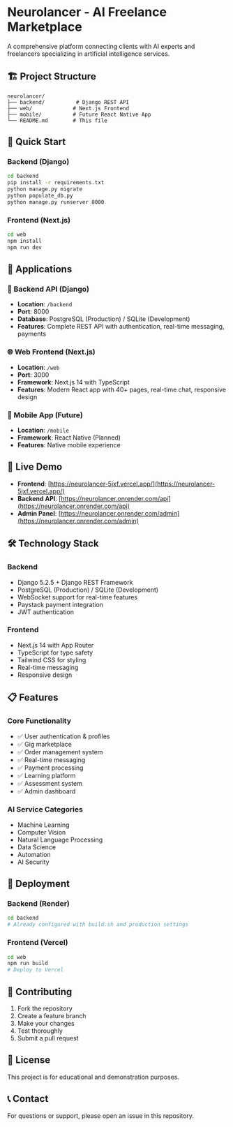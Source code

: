 # Neurolancer - AI Freelance Marketplace

A comprehensive platform connecting clients with AI experts and freelancers specializing in artificial intelligence services.

## 🏗️ Project Structure

```
neurolancer/
├── backend/          # Django REST API
├── web/             # Next.js Frontend
├── mobile/          # Future React Native App
└── README.md        # This file
```

## 🚀 Quick Start

### Backend (Django)
```bash
cd backend
pip install -r requirements.txt
python manage.py migrate
python populate_db.py
python manage.py runserver 8000
```

### Frontend (Next.js)
```bash
cd web
npm install
npm run dev
```

## 📱 Applications

### 🔧 Backend API (Django)
- **Location**: `/backend`
- **Port**: 8000
- **Database**: PostgreSQL (Production) / SQLite (Development)
- **Features**: Complete REST API with authentication, real-time messaging, payments

### 🌐 Web Frontend (Next.js)
- **Location**: `/web`
- **Port**: 3000
- **Framework**: Next.js 14 with TypeScript
- **Features**: Modern React app with 40+ pages, real-time chat, responsive design

### 📱 Mobile App (Future)
- **Location**: `/mobile`
- **Framework**: React Native (Planned)
- **Features**: Native mobile experience

## 🔗 Live Demo

- **Frontend**: [https://neurolancer-5jxf.vercel.app/](https://neurolancer-5jxf.vercel.app/)
- **Backend API**: [https://neurolancer.onrender.com/api](https://neurolancer.onrender.com/api)
- **Admin Panel**: [https://neurolancer.onrender.com/admin](https://neurolancer.onrender.com/admin)

## 🛠️ Technology Stack

### Backend
- Django 5.2.5 + Django REST Framework
- PostgreSQL (Production) / SQLite (Development)
- WebSocket support for real-time features
- Paystack payment integration
- JWT authentication

### Frontend
- Next.js 14 with App Router
- TypeScript for type safety
- Tailwind CSS for styling
- Real-time messaging
- Responsive design

## 📋 Features

### Core Functionality
- ✅ User authentication & profiles
- ✅ Gig marketplace
- ✅ Order management system
- ✅ Real-time messaging
- ✅ Payment processing
- ✅ Learning platform
- ✅ Assessment system
- ✅ Admin dashboard

### AI Service Categories
- Machine Learning
- Computer Vision
- Natural Language Processing
- Data Science
- Automation
- AI Security

## 🚀 Deployment

### Backend (Render)
```bash
cd backend
# Already configured with build.sh and production settings
```

### Frontend (Vercel)
```bash
cd web
npm run build
# Deploy to Vercel
```

## 🤝 Contributing

1. Fork the repository
2. Create a feature branch
3. Make your changes
4. Test thoroughly
5. Submit a pull request

## 📄 License

This project is for educational and demonstration purposes.

## 📞 Contact

For questions or support, please open an issue in this repository.